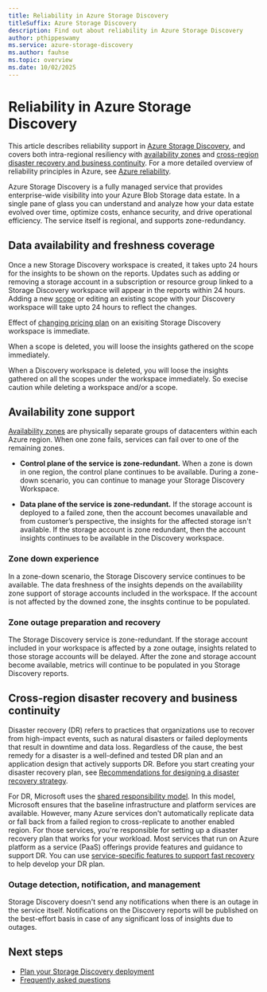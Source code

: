 ```yaml
---
title: Reliability in Azure Storage Discovery
titleSuffix: Azure Storage Discovery
description: Find out about reliability in Azure Storage Discovery
author: pthippeswamy
ms.service: azure-storage-discovery
ms.author: fauhse
ms.topic: overview
ms.date: 10/02/2025
---
```


# Reliability in Azure Storage Discovery

This article describes reliability support in [Azure Storage Discovery](../storage-discovery/overview.md), and covers both intra-regional resiliency with [availability zones](#availability-zone-support) and [cross-region disaster recovery and business continuity](#cross-region-disaster-recovery-and-business-continuity). For a more detailed overview of reliability principles in Azure, see [Azure reliability](/azure/architecture/framework/resiliency/overview).

Azure Storage Discovery is a fully managed service that provides enterprise-wide visibility into your Azure Blob Storage data estate. In a single pane of glass you can understand and analyze how your data estate evolved over time, optimize costs, enhance security, and drive operational efficiency. The service itself is regional, and supports zone-redundancy. 

## Data availability and freshness coverage

Once a new Storage Discovery workspace is created, it takes upto 24 hours for the insights to be shown on the reports. Updates such as adding or removing a storage account in a subscription or resource group linked to a Storage Discovery workspace will appear in the reports within 24 hours. Adding a new [scope](management-components.md#scope) or editing an existing scope with your Discovery workspace will take upto 24 hours to reflect the changes.

Effect of [changing pricing plan](pricing.md) on an exisiting Storage Discovery workspace is immediate.

When a scope is deleted, you will loose the insights gathered on the scope immediately. 

When a Discovery workspace is deleted, you will loose the insights gathered on all the scopes under the workspace immediately. So execise caution while deleting a workspace and/or a scope. 

## Availability zone support

[Availability zones](../reliability/availability-zones-overview.md) are physically separate groups of datacenters within each Azure region. When one zone fails, services can fail over to one of the remaining zones.

- **Control plane of the service is zone-redundant.** When a zone is down in one region, the control plane continues to be available. During a zone-down scenario,  you can continue to manage your Storage Discovery Workspace. 

- **Data plane of the service is zone-redundant.** If the storage account is deployed to a failed zone, then the account becomes unavailable and from customer’s perspective, the insights for the affected storage isn't available. If the storage account is zone redundant, then the account insights continues to be available in the Discovery workspace.

### Zone down experience

In a zone-down scenario, the Storage Discovery service continues to be available. The data freshness of the insights depends on the availability zone support of storage accounts included in the workspace. If the account is not affected by the downed zone, the insghts continue to be populated.

### Zone outage preparation and recovery

The Storage Discovery service is zone-redundant. If the storage account included in your workspace is affected by a zone outage, insights related to those storage accounts will be delayed. After the zone and storage account become available, metrics will continue to be populated in you Storage Discovery reports.

## Cross-region disaster recovery and business continuity

Disaster recovery (DR) refers to practices that organizations use to recover from high-impact events, such as natural disasters or failed deployments that result in downtime and data loss. Regardless of the cause, the best remedy for a disaster is a well-defined and tested DR plan and an application design that actively supports DR. Before you start creating your disaster recovery plan, see [Recommendations for designing a disaster recovery strategy](/azure/well-architected/reliability/disaster-recovery). 

For DR, Microsoft uses the [shared responsibility model](../concept-shared-responsibility.md). In this model, Microsoft ensures that the baseline infrastructure and platform services are available. However, many Azure services don't automatically replicate data or fall back from a failed region to cross-replicate to another enabled region. For those services, you're responsible for setting up a disaster recovery plan that works for your workload. Most services that run on Azure platform as a service (PaaS) offerings provide features and guidance to support DR. You can use [service-specific features to support fast recovery](../reliability-guidance-overview.md) to help develop your DR plan.

### Outage detection, notification, and management

Storage Discovery doesn't send any notifications when there is an outage in the service itself. Notifications on the Discovery reports will be published on the best-effort basis in case of any significant loss of insights due to outages.

## Next steps

- [Plan your Storage Discovery deployment](deployment-planning.md)
- [Frequently asked questions](frequently-asked-questions.md)
